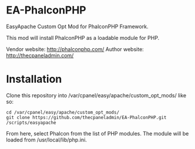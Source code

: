 EA-PhalconPHP
=============

EasyApache Custom Opt Mod for PhalconPHP Framework.

This mod will install PhalconPHP as a loadable module for PHP.

Vendor website: http://phalconphp.com/
Author website: http://thecpaneladmin.com/

Installation
=============

Clone this repository into /var/cpanel/easy/apache/custom_opt_mods/ like so:

    cd /var/cpanel/easy/apache/custom_opt_mods/
    git clone https://github.com/thecpaneladmin/EA-PhalconPHP.git
    /scripts/easyapache

From here, select Phalcon from the list of PHP modules.  The module will be loaded from /usr/local/lib/php.ini.
